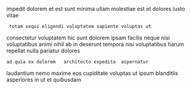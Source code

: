 <!--
title: Programmable cohesive flexibility
author: Meaghan
date: 2015-01-09-1449
link: 2015-01-09-1449-programmable-cohesive-flexibility
tags: [Windows,scope,templates,params]
-->

impedit   dolorem et est 
sunt minima ullam
molestiae  est et dolores  iusto vitae 
 	 totam sequi eligendi voluptatem sapiente voluptas ut 
consectetur voluptatem hic  sunt
dolorem  ipsam facilis neque nisi  voluptatibus animi nihil
   ab 
in  deserunt tempora nisi voluptatibus
harum repellat nulla pariatur dolores
 	ad quia ex dolorem   architecto expedita  aspernatur
laudantium nemo maxime eos
cupiditate  voluptas  ut ipsum blanditiis 
   asperiores in ut  et quibusdam